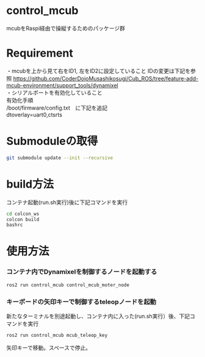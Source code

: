 # control_mcub
mcubをRaspi経由で操縦するためのパッケージ群

# Requirement
・mcubを上から見て右をID1, 左をID2に設定していること
  IDの変更は下記を参照
  https://github.com/CoderDojoMusashikosugi/Cub_ROS/tree/feature-add-mcub-environment/support_tools/dynamixel  
・シリアルポートを有効化していること  
 有効化手順  
  /boot/firmware/config.txt　に下記を追記  
  dtoverlay=uart0,ctsrts

# Submoduleの取得
```bash
git submodule update --init --recursive
```
# build方法
コンテナ起動(run.sh実行)後に下記コマンドを実行
```bash
cd colcon_ws
colcon build
bashrc
```

# 使用方法
### コンテナ内でDynamixelを制御するノードを起動する
```bash
ros2 run control_mcub control_mcub_moter_node
```
### キーボードの矢印キーで制御するteleopノードを起動
新たなターミナルを別途起動し、コンテナ内に入った(run.sh実行）後、下記コマンドを実行
```bash
ros2 run control_mcub mcub_teleop_key
```
矢印キーで移動。スペースで停止。
